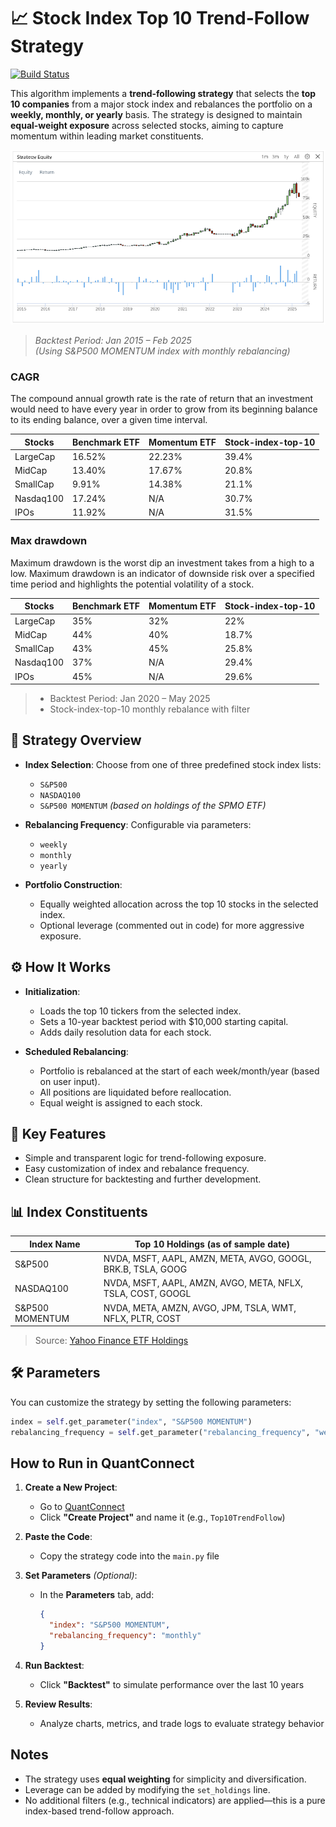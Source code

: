 # 📈 Stock Index Top 10 Trend-Follow Strategy
[![Build Status](https://img.shields.io/badge/QuantConnect-blue)](https://www.quantconnect.com/)


This algorithm implements a **trend-following strategy** that selects the **top 10 companies** from a major stock index and rebalances the portfolio on a **weekly, monthly, or yearly** basis. The strategy is designed to maintain **equal-weight exposure** across selected stocks, aiming to capture momentum within leading market constituents.

![](resources/strategyEquity.png)

> *Backtest Period: Jan 2015 – Feb 2025*  
> *(Using S&P500 MOMENTUM index with monthly rebalancing)*

### CAGR 
The compound annual growth rate is the rate of return that an investment would need to have every year 
in order to grow from its beginning balance to its ending balance, over a given time interval.

| Stocks    | Benchmark ETF | Momentum ETF | Stock-index-top-10   |
|-----------|---------------|--------------|----------------------|
| LargeCap  | 16.52%        | 22.23%       | 39.4%                |
| MidCap    | 13.40%        | 17.67%       | 20.8%                |
| SmallCap  | 9.91%         | 14.38%       | 21.1%                |
| Nasdaq100 | 17.24%        | N/A          | 30.7%                |
| IPOs      | 11.92%        | N/A          | 31.5%                |

### Max drawdown
Maximum drawdown is the worst dip an investment takes from a high to a low. 
Maximum drawdown is an indicator of downside risk over a specified time period 
and highlights the potential volatility of a stock.

| Stocks    | Benchmark ETF | Momentum ETF | Stock-index-top-10   |
|-----------|---------------|--------------|----------------------|
| LargeCap  | 35%           | 32%          | 22%                  |
| MidCap    | 44%           | 40%          | 18.7%                |
| SmallCap  | 43%           | 45%          | 25.8%                |
| Nasdaq100 | 37%           | N/A          | 29.4%                |
| IPOs      | 45%           | N/A          | 29.6%                |

> * Backtest Period: Jan 2020 – May 2025
> * Stock-index-top-10 monthly rebalance with filter

## 🚀 Strategy Overview

- **Index Selection**: Choose from one of three predefined stock index lists:
  - `S&P500`
  - `NASDAQ100`
  - `S&P500 MOMENTUM` *(based on holdings of the SPMO ETF)*

- **Rebalancing Frequency**: Configurable via parameters:
  - `weekly`
  - `monthly`
  - `yearly`

- **Portfolio Construction**:
  - Equally weighted allocation across the top 10 stocks in the selected index.
  - Optional leverage (commented out in code) for more aggressive exposure.

## ⚙️ How It Works

- **Initialization**:
  - Loads the top 10 tickers from the selected index.
  - Sets a 10-year backtest period with $10,000 starting capital.
  - Adds daily resolution data for each stock.

- **Scheduled Rebalancing**:
  - Portfolio is rebalanced at the start of each week/month/year (based on user input).
  - All positions are liquidated before reallocation.
  - Equal weight is assigned to each stock.

## 🧠 Key Features

- Simple and transparent logic for trend-following exposure.
- Easy customization of index and rebalance frequency.
- Clean structure for backtesting and further development.

## 📊 Index Constituents

| Index Name         | Top 10 Holdings (as of sample date) |
|--------------------|--------------------------------------|
| S&P500             | NVDA, MSFT, AAPL, AMZN, META, AVGO, GOOGL, BRK.B, TSLA, GOOG |
| NASDAQ100          | NVDA, MSFT, AAPL, AMZN, AVGO, META, NFLX, TSLA, COST, GOOGL |
| S&P500 MOMENTUM    | NVDA, META, AMZN, AVGO, JPM, TSLA, WMT, NFLX, PLTR, COST |

> Source: [Yahoo Finance ETF Holdings](https://finance.yahoo.com/)

## 🛠️ Parameters

You can customize the strategy by setting the following parameters:

```python
index = self.get_parameter("index", "S&P500 MOMENTUM")
rebalancing_frequency = self.get_parameter("rebalancing_frequency", "weekly")
```

## How to Run in QuantConnect

1. **Create a New Project**:
   - Go to [QuantConnect](https://www.quantconnect.com/)
   - Click **"Create Project"** and name it (e.g., `Top10TrendFollow`)

2. **Paste the Code**:
   - Copy the strategy code into the `main.py` file

3. **Set Parameters** *(Optional)*:
   - In the **Parameters** tab, add:
     ```json
     {
       "index": "S&P500 MOMENTUM",
       "rebalancing_frequency": "monthly"
     }
     ```

4. **Run Backtest**:
   - Click **"Backtest"** to simulate performance over the last 10 years

5. **Review Results**:
   - Analyze charts, metrics, and trade logs to evaluate strategy behavior

## Notes

- The strategy uses **equal weighting** for simplicity and diversification.
- Leverage can be added by modifying the `set_holdings` line.
- No additional filters (e.g., technical indicators) are applied—this is a pure index-based trend-follow approach.
